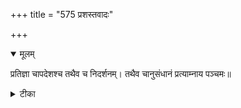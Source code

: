+++
title = "575 प्रशस्तवादः"

+++


<details open><summary>मूलम्</summary>

प्रतिज्ञा चापदेशश्च तथैव च निदर्शनम्। तथैव चानुसंधानं प्रत्याम्नाय पञ्चमः॥
</details>



<details><summary>टीका</summary>

वैशेषिकभाष्यम्.[ ]
</details>

